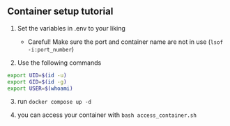 ## Container setup tutorial


1. Set the variables in .env to your liking
	- Careful! Make sure the port and container name are not in use (`lsof -i:port_number`)

2. Use the following commands

```sh
export UID=$(id -u)
export GID=$(id -g)
export USER=$(whoami)
```

3. run `docker compose up -d`

4. you can access your container with `bash access_container.sh` 
